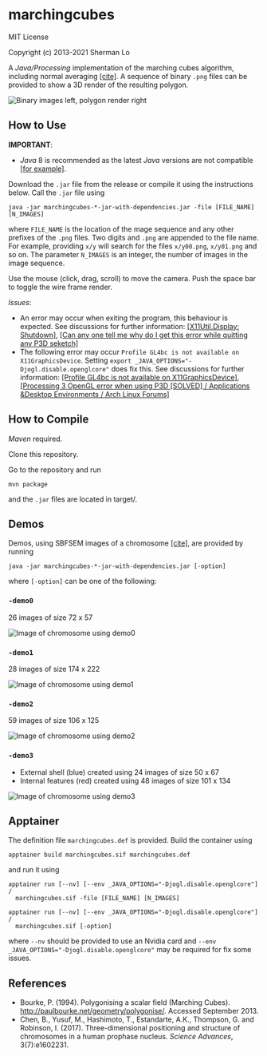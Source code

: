 # marchingcubes

MIT License

Copyright (c) 2013-2021 Sherman Lo

A *Java/Processing* implementation of the marching cubes algorithm, including
normal averaging [[cite]](http://paulbourke.net/geometry/polygonise/). A
sequence of binary `.png` files can be provided to show a 3D render of the
resulting polygon.

![Binary images left, polygon render right](cover.jpg)

## How to Use

**IMPORTANT**:

- *Java* 8 is recommended as the latest *Java* versions are not compatible
  [[for example]](https://stackoverflow.com/questions/59217351/exception-while-setting-up-jogl-with-intellij).

Download the `.jar` file from the release or compile it using the instructions
below. Call the `.jar` file using

```shell
java -jar marchingcubes-*-jar-with-dependencies.jar -file [FILE_NAME] [N_IMAGES]
```

where `FILE_NAME` is the location of the mage sequence and any other prefixes of
the `.png` files. Two digits and `.png` are appended to the file name. For
example, providing `x/y` will search for the files `x/y00.png`, `x/y01.png` and
so on. The parameter `N_IMAGES` is an integer, the number of images in the image
sequence.

Use the mouse (click, drag, scroll) to move the camera. Push the space bar to
toggle the wire frame render.

*Issues*:

- An error may occur when exiting the program, this behaviour is expected. See
  discussions for further information:
  [[X11Util.Display: Shutdown]](https://discourse.processing.org/t/x11util-display-shutdown/7292),
  [[Can any one tell me why do I get this error while quitting any P3D seketch]](https://discourse.processing.org/t/can-any-one-tell-me-why-do-i-get-this-error-while-quitting-any-p3d-seketch/13800)
- The following error may occur
  `Profile GL4bc is not available on X11GraphicsDevice`. Setting
  `export _JAVA_OPTIONS="-Djogl.disable.openglcore"` does fix this. See
  discussions for further information:
  [[Profile GL4bc is not available on X11GraphicsDevice]](https://groups.google.com/g/jaer-users/c/G6mZ7EXmiYQ),
  [[Processing 3 OpenGL error when using P3D [SOLVED]
  / Applications &amp;Desktop Environments / Arch Linux Forums]](https://bbs.archlinux.org/viewtopic.php?id=268252)

## How to Compile

*Maven* required.

Clone this repository.

Go to the repository and run

```shell
mvn package
```

and the `.jar` files are located in target/.

## Demos

Demos, using SBFSEM images of a chromosome
[[cite]](https://www.science.org/doi/10.1126/sciadv.1602231?intcmp=trendmd-adv),
are provided by running

```shell
java -jar marchingcubes-*-jar-with-dependencies.jar [-option]
```

where `[-option]` can be one of the following:

### `-demo0`

26 images of size 72 x 57

![Image of chromosome using demo0](demo0.png)

### `-demo1`

28 images of size 174 x 222

![Image of chromosome using demo1](demo1.png)

### `-demo2`

59 images of size 106 x 125

![Image of chromosome using demo2](demo2.png)

### `-demo3`

- External shell (blue) created using 24 images of size 50 x 67
- Internal features (red) created using 48 images of size 101 x 134

![Image of chromosome using demo3](demo3.png)

## Apptainer

The definition file `marchingcubes.def` is provided. Build the container using

```shell
apptainer build marchingcubes.sif marchingcubes.def
```

and run it using

```shell
apptainer run [--nv] [--env _JAVA_OPTIONS="-Djogl.disable.openglcore"] /
  marchingcubes.sif -file [FILE_NAME] [N_IMAGES]
```

```shell
apptainer run [--nv] [--env _JAVA_OPTIONS="-Djogl.disable.openglcore"] /
  marchingcubes.sif [-option]
```

where `--nv` should be provided to use an Nvidia card and
`--env _JAVA_OPTIONS="-Djogl.disable.openglcore"` may be required for fix some
issues.

## References

- Bourke, P. (1994). Polygonising a scalar field (Marching Cubes).
  <http://paulbourke.net/geometry/polygonise/>. Accessed September 2013.
- Chen, B., Yusuf, M., Hashimoto, T., Estandarte, A.K., Thompson, G. and
  Robinson, I. (2017). Three-dimensional positioning and structure of
  chromosomes in a human prophase nucleus. *Science Advances*, 3(7):e1602231.
